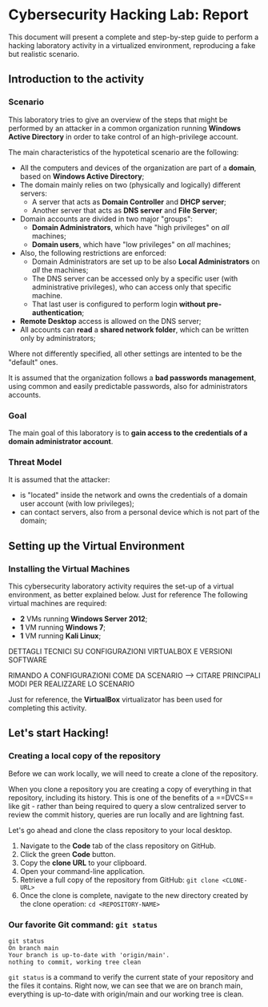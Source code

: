 # Cybersecurity Hacking Lab: Report

This document will present a complete and step-by-step guide to perform a hacking laboratory activity in a virtualized environment, reproducing a fake but realistic scenario.

## Introduction to the activity

### Scenario

This laboratory tries to give an overview of the steps that might be performed by an attacker in a common organization running **Windows Active Directory** in order to take control of an high-privilege account.

The main characteristics of the hypotetical scenario are the following:

 - All the computers and devices of the organization are part of a **domain**, based on **Windows Active Directory**;
 - The domain mainly relies on two (physically and logically) different servers:
	 - A server that acts as **Domain Controller** and **DHCP server**;
	 - Another server that acts as **DNS server** and **File Server**;
 - Domain accounts are divided in two major "groups":
	 - **Domain Administrators**, which have "high privileges" on *all* machines;
	 - **Domain users**, which have "low privileges" on *all* machines;
 - Also, the following restrictions are enforced:
	 - Domain Administrators are set up to be also **Local Administrators** on *all* the machines;
	 - The DNS server can be accessed only by a specific user (with administrative privileges), who can access only that specific machine.
	 - That last user is configured to perform login **without pre-authentication**;
 -  **Remote Desktop** access is allowed on the DNS server;
 - All accounts can **read** a **shared network folder**, which can be written only by administrators;

Where not differently specified, all other settings are intented to be the "default" ones.

It is assumed that the organization follows a **bad passwords management**, using common and easily predictable passwords, also for administrators accounts.

### Goal

The main goal of this laboratory is to **gain access to the credentials of a domain administrator account**.

### Threat Model

It is assumed that the attacker:

 - is "located" inside the network and owns the credentials of a domain user account (with low privileges);
 - can contact servers, also from a personal device which is not part of the domain;

## Setting up the Virtual Environment

### Installing the Virtual Machines

This cybersecurity laboratory activity requires the set-up of a virtual environment, as better explained below.
Just for reference
The following virtual machines are required:

 - **2** VMs running **Windows Server 2012**;
 - **1** VM running **Windows 7**;
 - **1** VM running **Kali Linux**;

DETTAGLI TECNICI SU CONFIGURAZIONI VIRTUALBOX E VERSIONI SOFTWARE

RIMANDO A CONFIGURAZIONI COME DA SCENARIO --> CITARE PRINCIPALI MODI PER REALIZZARE LO SCENARIO

Just for reference, the **VirtualBox** virtualizator has been used for completing this activity.

## Let's start Hacking!


### Creating a local copy of the repository

Before we can work locally, we will need to create a clone of the repository.

When you clone a repository you are creating a copy of everything in that repository, including its history. This is one of the benefits of a ==DVCS== like git - rather than being required to query a slow centralized server to review the commit history, queries are run locally and are lightning fast.

Let's go ahead and clone the class repository to your local desktop.

1. Navigate to the **Code** tab of the class repository on GitHub.
1. Click the green **Code** button.
1. Copy the **clone URL** to your clipboard.
1. Open your command-line application.
1. Retrieve a full copy of the repository from GitHub: `git clone <CLONE-URL>`
1. Once the clone is complete, navigate to the new directory created by the clone operation: `cd <REPOSITORY-NAME>`

### Our favorite Git command: `git status`

```shell-session
git status
On branch main
Your branch is up-to-date with 'origin/main'.
nothing to commit, working tree clean
```

`git status` is a command to verify the current state of your repository and the files it contains. Right now, we can see that we are on branch main, everything is up-to-date with origin/main and our working tree is clean.
<!--stackedit_data:
eyJoaXN0b3J5IjpbLTIxMTIwMTA1ODgsLTQ3Mjg2OTkzNywtMT
I0NzcwNjkxMV19
-->